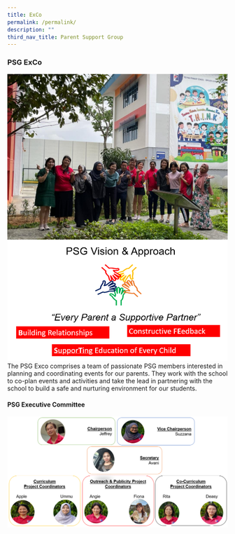 ```yaml
---
title: ExCo
permalink: /permalink/
description: ""
third_nav_title: Parent Support Group
---
```

### PSG ExCo

![](/images/PSG/psg%20exco%202.jpg)
![](/images/PSG/psg%20vision.png)<br>
The PSG Exco comprises a team of passionate PSG members interested in planning and coordinating events for our parents. They work with the school to co-plan events and activities and take the lead in partnering with the school to build a safe and nurturing environment for our students.



#### PSG Executive Committee
![](/images/PSG/screenshot%202023-09-07%20104831.png)